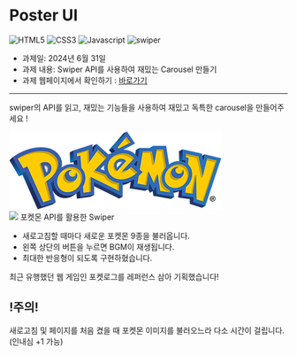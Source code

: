 # Poster UI

<img src="https://img.shields.io/badge/html5-E34F26?style=for-the-badge&logo=HTML5&logoColor=white" alt="HTML5"> <img src="https://img.shields.io/badge/CSS3-1572B6?style=for-the-badge&logo=css3&logoColor=white" alt="CSS3"> <img src="https://img.shields.io/badge/javascript-F7DF1E?style=for-the-badge&logo=javascript&logoColor=white" alt="Javascript">
<img src="https://img.shields.io/badge/swiper-6332F6?style=for-the-badge&logo=swiper&logoColor=white" alt="swiper">

- 과제일: 2024년 6월 31일
- 과제 내용: Swiper API를 사용하여 재밌는 Carousel 만들기
- 과제 웹페이지에서 확인하기 : [<u>바로가기</u>](https://jaehwan-space.github.io/js-homework/mission-03/index.html)

---

swiper의 API를 읽고, 재밌는 기능들을 사용하여 재밌고 독특한 carousel을 만들어주세요 !

<img src="./assets/logo.png" alt="Pocketmon">

<aside>
<img src="./assets/pocketball.ico" width="40px" /> 포켓몬 API를 활용한 Swiper

- 새로고침할 때마다 새로운 포켓몬 9종을 불러옵니다.
- 왼쪽 상단의 버튼을 누르면 BGM이 재생됩니다.
- 최대한 반응형이 되도록 구현하혔습니다.
</aside>

최근 유행했던 웹 게임인 포켓로그를 레퍼런스 삼아 기획했습니다!

## !주의!

새로고침 및 페이지를 처음 켰을 때 포켓몬 이미지를 불러오느라 다소 시간이 걸립니다.
(인내심 +1 가능)
